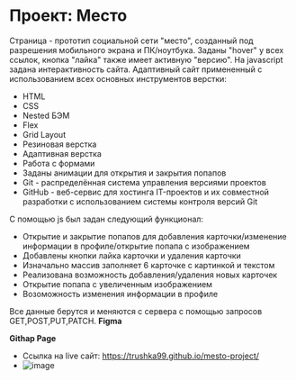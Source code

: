 # Проект: Место
Страница - прототип социальной сети "место", созданный под разрешения мобильного экрана и ПК/ноутбука. Заданы "hover" у всех ссылок, кнопка "лайка" также имеет активную "версию". На javascript задана интерактивность сайта.
Адаптивный сайт примененный с использованием всех основных инструментов верстки:

- HTML
- CSS
- Nested БЭМ
- Flex
- Grid Layout
- Резиновая верстка
- Адаптивная верстка
- Работа с формами
- Заданы анимации для открытия и закрытия попапов
- Git - распределённая система управления версиями проектов
- GitHub - веб-сервис для хостинга IT-проектов и их совместной разработки с использованием системы контроля версий Git

С помощью js был задан следующий функционал:
- Открытие и закрытие попапов для добавления карточки/изменение информации в профиле/открытие попапа с изображением
- Добавлены кнопки лайка карточки и удаления карточки
- Изначально массив заполняет 6 карточке с картинкой и текстом
- Реализована возможность добавления/удаления новых карточек
- Открытие попапа с увеличенным изображением
- Возоможность изменения информации в профиле

Все данные берутся и меняются с сервера с помощью запросов GET,POST,PUT,PATCH.
**Figma**


**Githap Page**

* Ссылка на live сайт: https://trushka99.github.io/mesto-project/
* ![image](https://github.com/Trushka99/mesto-project/assets/129888336/35e6db34-1b13-4ed6-b996-cef430098cfb)

